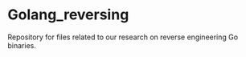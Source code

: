 # Golang_reversing

Repository for files related to our research on reverse engineering Go binaries.

